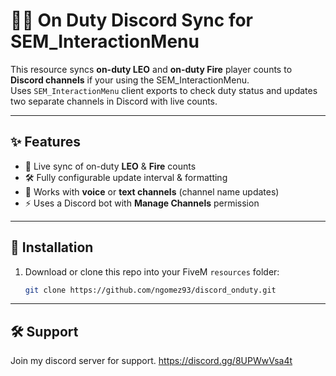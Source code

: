 # 🚓🚒 On Duty Discord Sync for SEM_InteractionMenu

This resource syncs **on-duty LEO** and **on-duty Fire** player counts to **Discord channels** if your using the SEM_InteractionMenu.  
Uses `SEM_InteractionMenu` client exports to check duty status and updates two separate channels in Discord with live counts.

---

## ✨ Features
- 🔄 Live sync of on-duty **LEO** & **Fire** counts  
- 🛠️ Fully configurable update interval & formatting  
- 🔑 Works with **voice** or **text channels** (channel name updates)  
- ⚡ Uses a Discord bot with **Manage Channels** permission  

---

## 📂 Installation
1. Download or clone this repo into your FiveM `resources` folder:
   ```bash
   git clone https://github.com/ngomez93/discord_onduty.git

---
## 🛠️ Support
Join my discord server for support. https://discord.gg/8UPWwVsa4t